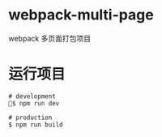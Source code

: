 # webpack-multi-page

webpack 多页面打包项目

# 运行项目

```
# development
$ npm run dev

# production
$ npm run build
```
